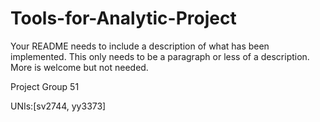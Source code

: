 # Tools-for-Analytic-Project

Your README needs to include a description of what has been implemented. This only needs to be a paragraph or less of a description. More is welcome but not needed.

Project Group 51

UNIs:[sv2744, yy3373]
